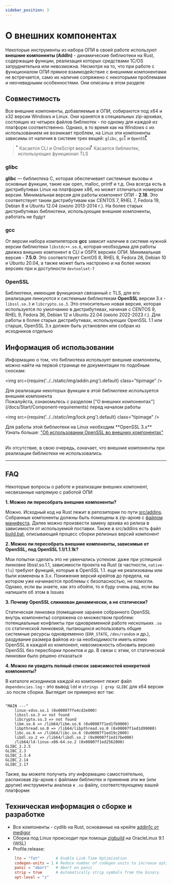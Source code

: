 ```yaml
---
sidebar_position: 3
---
```


# О внешних компонентах

Некоторые инструменты из набора ОПИ в своей работе используют **внешние компоненты (AddIn)** - динамические библиотеки на Rust, содержащие функции, реализация которых средствами 1С/OS затруднительна или невозможна. Несмотря на то, что при работе с функционалом ОПИ прямое взаимодействие с внешними компонентами не встречается, само их наличие сопряжено с некоторыми проблемами и неочевидными особенностями. Они описаны в этом разделе

## Совместимость

Все внешние компоненты, добавляемые в ОПИ, собираются под x64 и x32 версии Windows и Linux. Они хранятся в специальных zip-архивах, состоящих из четырех файлов библиотек - по одному для каждой из платформ соответственно. Однако, в то время как на Windows с их использованием не возникает проблем, на Linux эти компоненты зависимы от наличия в системе трех вещей: `glibc`, `gcc`⃰ и `OpenSSL`⃰⃰ 

> ⃰  Касается CLI и OneScript версий
> ⃰⃰ Касается библиотек, использующих функционал TLS

### glibc

**glibc** — библиотека C, которая обеспечивает системные вызовы и основные функции, такие как open, malloc, printf и т.д. Она всегда есть в дистрибутивах Linux на платформе x86, но может отличаться номером версии. Минимальная версия для работы компонент ОПИ - **2.18**. Это соответствует таким дистрибутивам как CENTOS 7, RHEL 7, Fedora 19, Debian 8 и Ubuntu 12.04 (около 2013-2014 г.). На более старых дистрибутивах библиотеки, использующие внешние компоненты, работать не будут

### gcc

От версии набора компиляторов **gcc** зависит наличие в системе нужной версии библиотеки `libstdc++.so.6`, которая необходима для работы движка внешних компонент в CLI и OSPX версиях ОПИ. Минимальная версия - **7.5.0**. Это соответствует CentOS 8, RHEL 8, Fedora 28, Debian 10 и Ubuntu 20.04, а также может быть настроено и на более низких версиях при и доступности `devtoolset-7`

### OpenSSL

Библиотеки, имеющие функционал связанный с TLS, для его реализации линкуются к системным библиотекам **OpenSSL** версии 3.x - `libssl.so.3` и `libcrypto.so.3`. Это относительно новая версия, которая используется по умолчанию в дистрибутивах, начиная с CENTOS 9, RHEL 9, Fedora 36, Debian 12 и Ubuntu 22.04 (около 2022-2023 г.). Для работы в более старых дистрибутивах, использующих OpenSSL 1.1 или старше, OpenSSL 3.x должен быть установлен или собран из исходников отдельно

## Информация об использовании

Информацию о том, что библиотека использует внешние компоненты, можно найти на первой странице ее документации по подобным сноскам:

<div class="theme-admonition theme-admonition-info admonition_node_modules-@docusaurus-theme-classic-lib-theme-Admonition-Layout-styles-module alert alert--info">

<img src={require('../../static/img/addin.png').default} class="tipimage" />
<div class="addin">Для реализации некоторых функции в этой библиотеке используется внешняя компонента <br/>
Пожалуйста, ознакомьтесь с разделом ["О внешних компонентах"](/docs/Start/Component-requirements) перед началом работы</div>
</div>


<div class="theme-admonition theme-admonition-caution admonition_node_modules-@docusaurus-theme-classic-lib-theme-Admonition-Layout-styles-module alert alert--warning">

<img src={require('../../static/img/lock.png').default} class="tipimage" />
<div class="addin">Для работы этой библиотеки на Linux необходим **OpenSSL 3.x** <br/>
Узнать больше: <a href="/docs/Start/Component-requirements#openssl" class="orangelink">"Об использовании OpenSSL во внешних компонентах"</a></div>
</div>

<br/>

Их отсутствие, в свою очередь, означает, что внешние компоненты при реализации библиотеки не использовались

<hr/>

## FAQ

Некоторые вопросы о работе и реализации внешних компонент, несвязанные напрямую с работой ОПИ

**1. Можно ли пересобрать внешние компоненты?**

Можно. Исходный код на Rust лежит в репозитории по пути [src/addins](https://github.com/Bayselonarrend/OpenIntegrations/tree/main/src/addins). Собранные компоненты должны быть помещены в zip-архив с [файлом манифеста](https://github.com/Bayselonarrend/OpenIntegrations/blob/main/src/addins/MANIFEST.XML). Далее можно произвести замену архива из релиза в зависимости от используемой поставки. Также в src/addins есть файл [build.bat](https://github.com/Bayselonarrend/OpenIntegrations/blob/main/src/addins/build.bat), описывающий процесс сборки релизных версий компонент

**2. Можно ли пересобрать внешние компоненты, зависимые от OpenSSL, под OpenSSL 1.1/1.1.1k?**

Мои попытки сделать это не увенчались успехом: даже при успешной линковке libssl.so.1.1, зависимости проекта на Rust (в частности, `native-tls`) требуют функций, которые в OpenSSL 1.1. еще не реализованы или были изменены в 3.x. Понижение версий крейтов до предела, на котором уже начинаются проблемы с безопасностью, не помогли. Однако, если вы знаете, как это обойти, то я буду очень рад, если вы напишите об этом в Issues

**3. Почему OpenSSL слинкован динамически, а не статически?**

Статическая линковка (помещение заранее собранного OpenSSL внутрь компоненты) сопряжена со множеством проблем: потенциальные конфликты при одновременной работе нескольких `.so` со статической линковкой, пытающихся использовать общие системные ресурсы одновременно (`ERR_STATE`, `/dev/random` и др.), раздувание размера файлов из-за необходимости иметь копию OpenSSL в каждой из компонент, невозможность обновить версию OpenSSL без пересборки проектов и др. В связи с этим, от статической линковки было решено отказаться

**4. Можно ли увидеть полный список зависимостей конкретной компоненты?**

В каталоге исходников каждой из компонент лежит файл `dependencies.log` - это вывод `ldd` и `strings | grep GLIBC` для x64 версии .so после сборки. Выглядит он примерно вот так:

```

"MAIN ---" 
	linux-vdso.so.1 (0x00007ffe4cd2e000)
	libssl.so.3 => not found
	libcrypto.so.3 => not found
	libm.so.6 => /lib64/libm.so.6 (0x00007f1ed1fb9000)
	libpthread.so.0 => /lib64/libpthread.so.0 (0x00007f1ed1d99000)
	libc.so.6 => /lib64/libc.so.6 (0x00007f1ed19c2000)
	libdl.so.2 => /lib64/libdl.so.2 (0x00007f1ed17be000)
	/lib64/ld-linux-x86-64.so.2 (0x00007f1ed2562000)
GLIBC_2.2.5
GLIBC_2.3
GLIBC_2.3.4
GLIBC_2.14
GLIBC_2.17

```

Также, вы можете получить эту информацию самостоятельно, распаковав zip-архив с файлами библиотек и применив эти же (или другие) инструменты анализа к `.so` файлу, соответствующему вашей платформе


## Техническая информация о сборке и разработке 

+ Все компоненты - cydlib на Rust, основанные на крейте [addin1c от medigor](https://crates.io/crates/addin1c)
+ Сборка под Linux происходит при помощи [zigbuild](https://github.com/rust-cross/cargo-zigbuild) на OracleLinux 9.1 (WSL)
+ Profile.release:
```toml
    lto = "fat"       # Enable Link Time Optimization
    codegen-units = 1 # Reduce number of codegen units to increase optimizations.
    panic = "abort"   # Abort on panic
    strip = true      # Automatically strip symbols from the binary.
    opt-level = "z"
```

